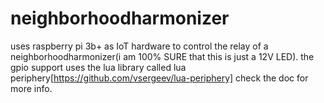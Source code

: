 # neighborhoodharmonizer


uses raspberry pi 3b+ as IoT hardware to control the relay of a neighborhoodharmonizer(i am 100% SURE that this is just a 12V LED).
the gpio support uses the lua library called lua periphery[https://github.com/vsergeev/lua-periphery] check the doc for more info.

